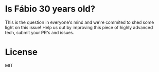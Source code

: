 # Is Fábio 30 years old?

This is the question in everyone's mind and we're commited to shed some light on this issue! Help us out by improving this piece of highly advanced tech, submit your PR's and issues.

# License
MIT
